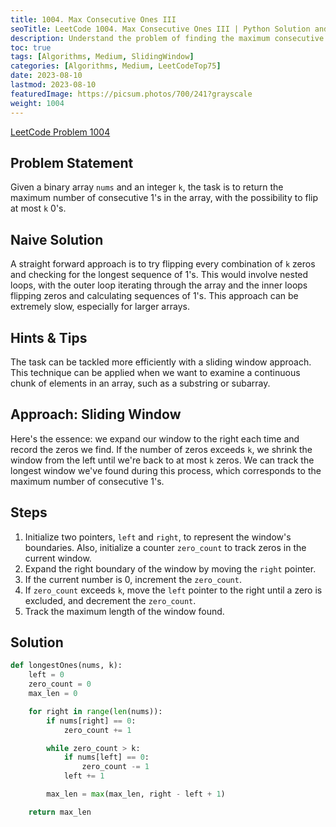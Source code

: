 ```yaml
---
title: 1004. Max Consecutive Ones III
seoTitle: LeetCode 1004. Max Consecutive Ones III | Python Solution and Explanation
description: Understand the problem of finding the maximum consecutive ones in a binary array with the possibility of flipping some zeros.
toc: true
tags: [Algorithms, Medium, SlidingWindow]
categories: [Algorithms, Medium, LeetCodeTop75]
date: 2023-08-10
lastmod: 2023-08-10
featuredImage: https://picsum.photos/700/241?grayscale
weight: 1004
---
```


[LeetCode Problem 1004](https://leetcode.com/problems/max-consecutive-ones-iii/)

## Problem Statement

Given a binary array `nums` and an integer `k`, the task is to return the maximum number of consecutive 1's in the array, with the possibility to flip at most `k` 0's.

## Naive Solution

A straight forward approach is to try flipping every combination of `k` zeros and checking for the longest sequence of 1's. This would involve nested loops, with the outer loop iterating through the array and the inner loops flipping zeros and calculating sequences of 1's. This approach can be extremely slow, especially for larger arrays.

## Hints & Tips

The task can be tackled more efficiently with a sliding window approach. This technique can be applied when we want to examine a continuous chunk of elements in an array, such as a substring or subarray.

## Approach: Sliding Window

Here's the essence: we expand our window to the right each time and record the zeros we find. If the number of zeros exceeds `k`, we shrink the window from the left until we're back to at most `k` zeros. We can track the longest window we've found during this process, which corresponds to the maximum number of consecutive 1's.

## Steps

1. Initialize two pointers, `left` and `right`, to represent the window's boundaries. Also, initialize a counter `zero_count` to track zeros in the current window.
2. Expand the right boundary of the window by moving the `right` pointer.
3. If the current number is 0, increment the `zero_count`.
4. If `zero_count` exceeds `k`, move the `left` pointer to the right until a zero is excluded, and decrement the `zero_count`.
5. Track the maximum length of the window found.

## Solution

```python
def longestOnes(nums, k):
    left = 0
    zero_count = 0
    max_len = 0

    for right in range(len(nums)):
        if nums[right] == 0:
            zero_count += 1

        while zero_count > k:
            if nums[left] == 0:
                zero_count -= 1
            left += 1

        max_len = max(max_len, right - left + 1)

    return max_len
```
